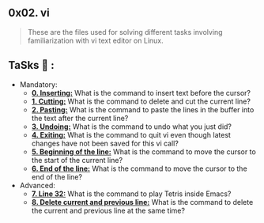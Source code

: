 ## 0x02. vi
>These are the files used for solving different tasks involving familiarization with vi text editor on Linux.
## TaSks :page_with_curl: :
* Mandatory:
  * **[0. Inserting:](./0-inserting)**
    What is the command to insert text before the cursor?
  * **[1. Cutting:](./1-cutting)**
    What is the command to delete and cut the current line?
  * **[2. Pasting:](./2-pasting)**
    What is the command to paste the lines in the buffer into the text after the current line?
  * **[3. Undoing:](./3-undoing)**
    What is the command to undo what you just did?
  * **[4. Exiting:](./4-exiting)**
    What is the command to quit vi even though latest changes have not been saved for this vi call?
  * **[5. Beginning of the line:](./5-beginning_line)**
    What is the command to move the cursor to the start of the current line?
  * **[6. End of the line:](./6-end_line)**
    What is the command to move the cursor to the end of the line?
* Advanced:
  * **[7. Line 32:](./100-move_to_line)**
    What is the command to play Tetris inside Emacs?
  * **[8. Delete current and previous line:](./101-delete_line)**
    What is the command to delete the current and previous line at the same time?
